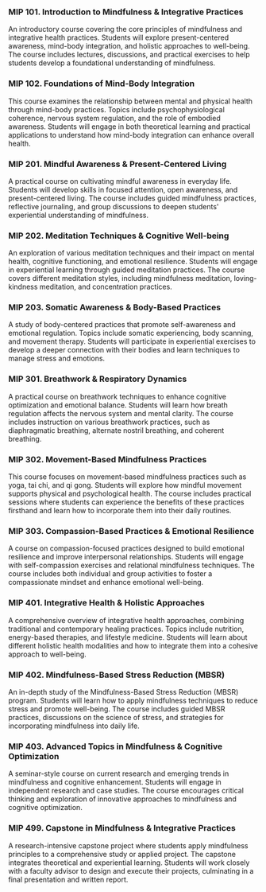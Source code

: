 ### MIP 101. Introduction to Mindfulness & Integrative Practices

An introductory course covering the core principles of mindfulness and integrative health practices. Students will explore present-centered awareness, mind-body integration, and holistic approaches to well-being. The course includes lectures, discussions, and practical exercises to help students develop a foundational understanding of mindfulness.

### MIP 102. Foundations of Mind-Body Integration

This course examines the relationship between mental and physical health through mind-body practices. Topics include psychophysiological coherence, nervous system regulation, and the role of embodied awareness. Students will engage in both theoretical learning and practical applications to understand how mind-body integration can enhance overall health.

### MIP 201. Mindful Awareness & Present-Centered Living

A practical course on cultivating mindful awareness in everyday life. Students will develop skills in focused attention, open awareness, and present-centered living. The course includes guided mindfulness practices, reflective journaling, and group discussions to deepen students' experiential understanding of mindfulness.

### MIP 202. Meditation Techniques & Cognitive Well-being

An exploration of various meditation techniques and their impact on mental health, cognitive functioning, and emotional resilience. Students will engage in experiential learning through guided meditation practices. The course covers different meditation styles, including mindfulness meditation, loving-kindness meditation, and concentration practices.

### MIP 203. Somatic Awareness & Body-Based Practices

A study of body-centered practices that promote self-awareness and emotional regulation. Topics include somatic experiencing, body scanning, and movement therapy. Students will participate in experiential exercises to develop a deeper connection with their bodies and learn techniques to manage stress and emotions.

### MIP 301. Breathwork & Respiratory Dynamics

A practical course on breathwork techniques to enhance cognitive optimization and emotional balance. Students will learn how breath regulation affects the nervous system and mental clarity. The course includes instruction on various breathwork practices, such as diaphragmatic breathing, alternate nostril breathing, and coherent breathing.

### MIP 302. Movement-Based Mindfulness Practices

This course focuses on movement-based mindfulness practices such as yoga, tai chi, and qi gong. Students will explore how mindful movement supports physical and psychological health. The course includes practical sessions where students can experience the benefits of these practices firsthand and learn how to incorporate them into their daily routines.

### MIP 303. Compassion-Based Practices & Emotional Resilience

A course on compassion-focused practices designed to build emotional resilience and improve interpersonal relationships. Students will engage with self-compassion exercises and relational mindfulness techniques. The course includes both individual and group activities to foster a compassionate mindset and enhance emotional well-being.

### MIP 401. Integrative Health & Holistic Approaches

A comprehensive overview of integrative health approaches, combining traditional and contemporary healing practices. Topics include nutrition, energy-based therapies, and lifestyle medicine. Students will learn about different holistic health modalities and how to integrate them into a cohesive approach to well-being.

### MIP 402. Mindfulness-Based Stress Reduction (MBSR)

An in-depth study of the Mindfulness-Based Stress Reduction (MBSR) program. Students will learn how to apply mindfulness techniques to reduce stress and promote well-being. The course includes guided MBSR practices, discussions on the science of stress, and strategies for incorporating mindfulness into daily life.

### MIP 403. Advanced Topics in Mindfulness & Cognitive Optimization

A seminar-style course on current research and emerging trends in mindfulness and cognitive enhancement. Students will engage in independent research and case studies. The course encourages critical thinking and exploration of innovative approaches to mindfulness and cognitive optimization.

### MIP 499. Capstone in Mindfulness & Integrative Practices

A research-intensive capstone project where students apply mindfulness principles to a comprehensive study or applied project. The capstone integrates theoretical and experiential learning. Students will work closely with a faculty advisor to design and execute their projects, culminating in a final presentation and written report.